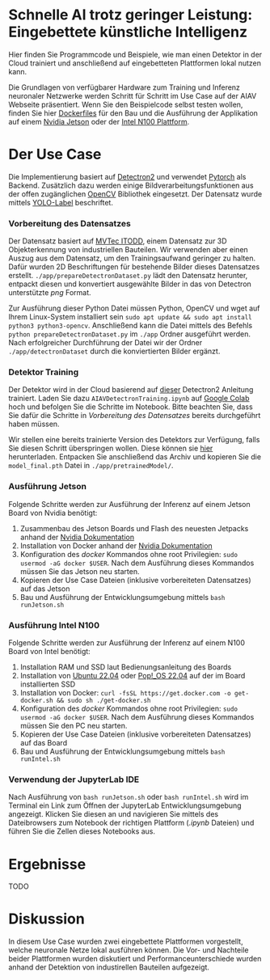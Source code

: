 # Schnelle AI trotz geringer Leistung: Eingebettete künstliche Intelligenz

Hier finden Sie Programmcode und Beispiele, wie man einen Detektor in der Cloud trainiert und anschließend auf eingebetteten Plattformen lokal nutzen kann.

Die Grundlagen von verfügbarer Hardware zum Training und Inferenz neuronaler Netzwerke werden Schritt für Schritt im Use Case auf der AIAV Webseite präsentiert. Wenn Sie den Beispielcode selbst testen wollen, finden Sie hier [Dockerfiles](https://docs.docker.com/build/building/packaging/) für den Bau und die Ausführung der Applikation auf einem [Nvidia Jetson](https://www.nvidia.com/en-us/autonomous-machines/embedded-systems/) oder der [Intel N100 Plattform](https://www.intel.de/content/www/de/de/products/sku/231803/intel-processor-n100-6m-cache-up-to-3-40-ghz/specifications.html).


# Der Use Case

Die Implementierung basiert auf [Detectron2](https://github.com/facebookresearch/detectron2) und verwendet [Pytorch](https://pytorch.org/) als Backend. Zusätzlich dazu werden einige Bildverarbeitungsfunktionen aus der offen zugänglichen [OpenCV](https://opencv.org/) Bibliothek eingesetzt. Der Datensatz wurde mittels [YOLO-Label](https://github.com/developer0hye/Yolo_Label) beschriftet.

### Vorbereitung des Datensatzes

Der Datensatz basiert auf [MVTec ITODD](https://www.mvtec.com/company/research/datasets/mvtec-itodd), einem Datensatz zur 3D Objekterkennung von industriellen Bauteilen. Wir verwenden aber einen Auszug aus dem Datensatz, um den Trainingsaufwand geringer zu halten. Dafür wurden 2D Beschriftungen für bestehende Bilder dieses Datensatzes erstellt. `./app/prepareDetectronDataset.py` lädt den Datensatz herunter, entpackt diesen und konvertiert ausgewählte Bilder in das von Detectron unterstützte *png* Format. 

Zur Ausführung dieser Python Datei müssen Python, OpenCV und wget auf Ihrem Linux-System installiert sein `sudo apt update && sudo apt install python3 python3-opencv`. Anschließend kann die Datei mittels des Befehls `python prepareDetectronDataset.py` im `./app` Ordner ausgeführt werden. Nach erfolgreicher Durchführung der Datei wir der Ordner `./app/detectronDataset` durch die konviertierten Bilder ergänzt.

### Detektor Training

Der Detektor wird in der Cloud basierend auf [dieser](https://colab.research.google.com/drive/16jcaJoc6bCFAQ96jDe2HwtXj7BMD_-m5) Detectron2 Anleitung trainiert. Laden Sie dazu `AIAVDetectronTraining.ipynb` auf [Google Colab](https://colab.research.google.com/) hoch und befolgen Sie die Schritte im Notebook. Bitte beachten Sie, dass Sie dafür die Schritte in *Vorbereitung des Datensatzes* bereits durchgeführt haben müssen.

Wir stellen eine bereits trainierte Version des Detektors zur Verfügung, falls Sie diesen Schritt überspringen wollen. Diese können sie [hier](https://github.com/TW-Robotics/AIAV/releases/download/0.1/AI_Hardware_Use_Case_Pretrained_Model.zip) herunterladen. Entpacken Sie anschließend das Archiv und kopieren Sie die `model_final.pth` Datei in `./app/pretrainedModel/`.

### Ausführung Jetson

Folgende Schritte werden zur Ausführung der Inferenz auf einem Jetson Board von Nvidia benötigt:

1. Zusammenbau des Jetson Boards und Flash des neuesten Jetpacks anhand der [Nvidia Dokumentation](https://docs.nvidia.com/jetson/jetpack/install-jetpack/index.html)
2. Installation von Docker anhand der [Nvidia Dokumentation](https://docs.nvidia.com/datacenter/cloud-native/container-toolkit/latest/install-guide.html#installing-with-apt)
3. Konfiguration des *docker* Kommandos ohne root Privilegien: `sudo usermod -aG docker $USER`. Nach dem Ausführung dieses Kommandos müssen Sie das Jetson neu starten.
4. Kopieren der Use Case Dateien (inklusive vorbereiteten Datensatzes) auf das Jetson
5. Bau und Ausführung der Entwicklungsumgebung mittels `bash runJetson.sh`

### Ausführung Intel N100

Folgende Schritte werden zur Ausführung der Inferenz auf einem N100 Board von Intel benötigt:

1. Installation RAM und SSD laut Bedienungsanleitung des Boards
2. Installation von [Ubuntu 22.04](https://ubuntu.com/tutorials/install-ubuntu-desktop#1-overview) oder [Pop!\_OS 22.04](https://support.system76.com/articles/install-pop/) auf der im Board installierten SSD
3. Installation von Docker: `curl -fsSL https://get.docker.com -o get-docker.sh && sudo sh ./get-docker.sh`
4. Konfiguration des *docker* Kommandos ohne root Privilegien: `sudo usermod -aG docker $USER`. Nach dem Ausführung dieses Kommandos müssen Sie den PC neu starten.
5. Kopieren der Use Case Dateien (inklusive vorbereiteten Datensatzes) auf das Board
6. Bau und Ausführung der Entwicklungsumgebung mittels `bash runIntel.sh`

### Verwendung der JupyterLab IDE

Nach Ausführung von `bash runJetson.sh` oder `bash runIntel.sh` wird im Terminal ein Link zum Öffnen der JupyterLab Entwicklungsumgebung angezeigt. Klicken Sie diesen an und navigieren Sie mittels des Dateibrowsers zum Notebook der richtigen Plattform (*.ipynb* Dateien) und führen Sie die Zellen dieses Notebooks aus.

# Ergebnisse

TODO

# Diskussion

In diesem Use Case wurden zwei eingebettete Plattformen vorgestellt, welche neuronale Netze lokal ausführen können. Die Vor- und Nachteile beider Plattformen wurden diskutiert und Performanceunterschiede wurden anhand der Detektion von industirellen Bauteilen aufgezeigt.